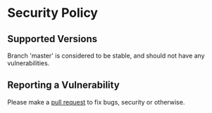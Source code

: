 # Security Policy

## Supported Versions

Branch 'master' is considered to be stable, and should not have any vulnerabilities.

## Reporting a Vulnerability

Please make a [pull request](https://github.com/korc/onefile-websrv/pulls) to fix bugs, security or otherwise.
